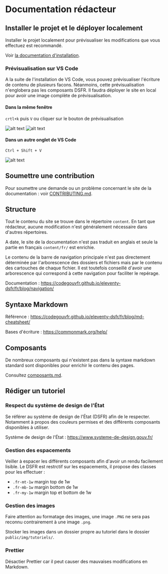 # Documentation rédacteur

## Installer le projet et le déployer localement

Installer le projet localement pour prévisualiser les modifications que vous effectuez est recommandé.

Voir [la documentation d'installation](installation.md).

### Prévisualisation sur VS Code

A la suite de l'installation de VS Code, vous pouvez prévisualiser l'écriture de contenu de plusieurs facons. Néanmoins, cette prévisualisation n'englobera pas les composants DSFR. Il faudra déployer le site en local pour avoir une image complète de prévisualisation.

#### Dans la même fenêtre

`crtl+k` puis `V` ou cliquer sur le bouton de prévisualisation

![alt text](img/image-2.png)
![alt text](img/image-4.png)

#### Dans un autre onglet de VS Code

`Ctrl + Shift + V`

![![alt text](image-6.png)](img/image-5.png)

## Soumettre une contribution

Pour soumettre une demande ou un problème concernant le site de la documentation : voir [CONTRIBUTING.md](../CONTRIBUTING.md).

## Structure

Tout le contenu du site se trouve dans le répertoire `content`. En tant que rédacteur, aucune modification n'est généralement nécessaire dans d'autres répertoires.

A date, le site de la documentation n'est pas traduit en anglais et seule la partie en français `content/fr/` est enrichie.

Le contenu de la barre de navigation principale n'est pas directement déterminée par l'arborescence des dossiers et fichiers mais par le contenu des cartouches de chaque fichier.
Il est toutefois conseillé d'avoir une arborescence qui correspond à cette navigation pour faciliter le repérage.

Documentation : https://codegouvfr.github.io/eleventy-dsfr/fr/blog/navigation/

## Syntaxe Markdown

Référence : https://codegouvfr.github.io/eleventy-dsfr/fr/blog/md-cheatsheet/

Bases d'écriture : https://commonmark.org/help/

## Composants

De nombreux composants qui n'existent pas dans la syntaxe markdown standard sont disponibles pour enrichir le contenu des pages.

Consultez [composants.md](composants.md).

## Rédiger un tutoriel

### Respect du système de design de l'État

Se référer au système de design de l'État (DSFR) afin de le respecter. Notamment à propos des couleurs permises et des différents composants disponibles à utiliser.

Système de design de l'État : https://www.systeme-de-design.gouv.fr/

### Gestion des espacements

Veiller à espacer les différents composants afin d'avoir un rendu facilement lisible. Le DSFR est restrctif sur les espacements, il propose des classes pour les effectuer :
- `.fr-mt-1w` margin top de 1w
- `.fr-mb-1w` margin bottom de 1w
- `.fr-my-1w` margin top et bottom de 1w

### Gestion des images

Faire attention au formatage des images, une image `.PNG` ne sera pas reconnu contrairement à une image `.png`.

Stocker les images dans un dossier propre au tutoriel dans le dossier `public/img/tutoriels/`.

### Prettier

Désactier Prettier car il peut causer des mauvaises modifications en Markdown.